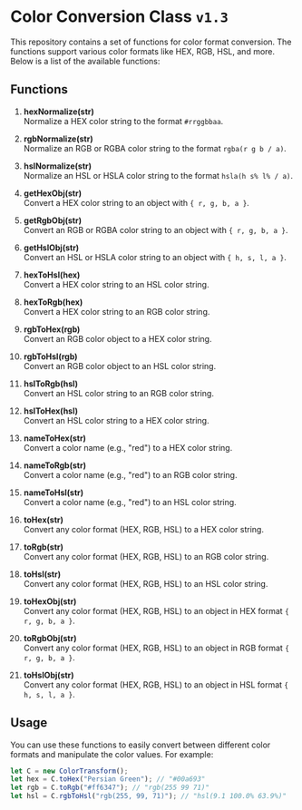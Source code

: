 # Color Conversion Class `v1.3`

This repository contains a set of functions for color format conversion. The functions support various color formats like HEX, RGB, HSL, and more. Below is a list of the available functions:

## Functions

1. **hexNormalize(str)**  
   Normalize a HEX color string to the format `#rrggbbaa`.

2. **rgbNormalize(str)**  
   Normalize an RGB or RGBA color string to the format `rgba(r g b / a)`.

3. **hslNormalize(str)**  
   Normalize an HSL or HSLA color string to the format `hsla(h s% l% / a)`.

4. **getHexObj(str)**  
   Convert a HEX color string to an object with `{ r, g, b, a }`.

5. **getRgbObj(str)**  
   Convert an RGB or RGBA color string to an object with `{ r, g, b, a }`.

6. **getHslObj(str)**  
   Convert an HSL or HSLA color string to an object with `{ h, s, l, a }`.

7. **hexToHsl(hex)**  
   Convert a HEX color string to an HSL color string.

8. **hexToRgb(hex)**  
   Convert a HEX color string to an RGB color string.

9. **rgbToHex(rgb)**  
   Convert an RGB color object to a HEX color string.

10. **rgbToHsl(rgb)**  
   Convert an RGB color object to an HSL color string.

11. **hslToRgb(hsl)**  
   Convert an HSL color string to an RGB color string.

12. **hslToHex(hsl)**  
   Convert an HSL color string to a HEX color string.

13. **nameToHex(str)**  
   Convert a color name (e.g., "red") to a HEX color string.

14. **nameToRgb(str)**  
   Convert a color name (e.g., "red") to an RGB color string.

15. **nameToHsl(str)**  
   Convert a color name (e.g., "red") to an HSL color string.

16. **toHex(str)**  
   Convert any color format (HEX, RGB, HSL) to a HEX color string.

17. **toRgb(str)**  
   Convert any color format (HEX, RGB, HSL) to an RGB color string.

18. **toHsl(str)**  
   Convert any color format (HEX, RGB, HSL) to an HSL color string.

19. **toHexObj(str)**  
   Convert any color format (HEX, RGB, HSL) to an object in HEX format `{ r, g, b, a }`.

20. **toRgbObj(str)**  
   Convert any color format (HEX, RGB, HSL) to an object in RGB format `{ r, g, b, a }`.

21. **toHslObj(str)**  
   Convert any color format (HEX, RGB, HSL) to an object in HSL format `{ h, s, l, a }`.

## Usage

You can use these functions to easily convert between different color formats and manipulate the color values. For example:

```javascript
let C = new ColorTransform();
let hex = C.toHex("Persian Green"); // "#00a693"
let rgb = C.toRgb("#ff6347"); // "rgb(255 99 71)"
let hsl = C.rgbToHsl("rgb(255, 99, 71)"); // "hsl(9.1 100.0% 63.9%)"